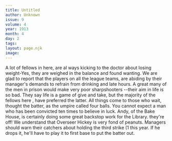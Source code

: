```yaml
---
title: Untitled
author: Unknown
issue: 9
volume: 4
year: 1913
month: 4
day: 2
tags:
layout: page.njk
image:
---
```

   A lot of fellows in here, are al ways kicking to the doctor about losing weight-Yes, they are weighed in the balance and found wanting.      We are glad to report that the players on all the league teams, are abiding by their manager's demands to refrain from drinking and late hours.      A great many of the men in prison would make very poor sharpshooters --their aim in life is so bad.      They say life is a game of give and take, but the majority of the fellows here , have preferred the latter.      All things come to those who wait, thought the batter, as the umpire called   four balls.      You cannot expect a man who has been convicted ten times to believe in luck.      Andy, of the Bake House, is certainly doing some great backstop work for the Library.      they're off!      We understand that Overseer Hickey is very fond of peanuts.      Managers should warn their catchers about holding the third strike (1 this year. If he drops it, he'll have to play it to first base to put the batter out.




